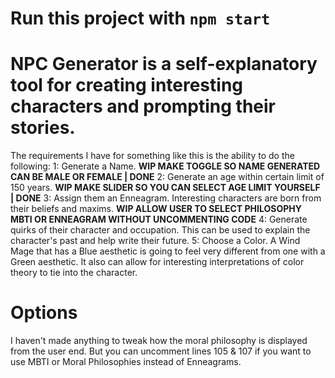 # Run this project with `npm start`

# NPC Generator is a self-explanatory tool for creating interesting characters and prompting their stories.

The requirements I have for something like this is the ability to do the following:
1: Generate a Name. **WIP MAKE TOGGLE SO NAME GENERATED CAN BE MALE OR FEMALE | DONE**
2: Generate an age within certain limit of 150 years. **WIP MAKE SLIDER SO YOU CAN SELECT AGE LIMIT YOURSELF | DONE**
3: Assign them an Enneagram. Interesting characters are born from their beliefs and maxims. **WIP ALLOW USER TO SELECT PHILOSOPHY MBTI OR ENNEAGRAM WITHOUT UNCOMMENTING CODE**
4: Generate quirks of their character and occupation. This can be used to explain the character's past and help write their future.
5: Choose a Color. A Wind Mage that has a Blue aesthetic is going to feel very different from one with a Green aesthetic. It also can allow for interesting interpretations of color theory to tie into the character.

# Options

I haven't made anything to tweak how the moral philosophy is displayed from the user end. But you can uncomment lines 105 & 107 if you want to use MBTI or Moral Philosophies instead of Enneagrams.